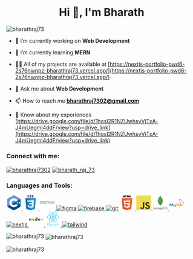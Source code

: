 <h1 align="center">Hi 👋, I'm Bharath</h1>
<p align="left"> <img src="https://komarev.com/ghpvc/?username=bharathraj73&label=Profile%20views&color=0e75b6&style=flat" alt="bharathraj73" /> </p>

- 🔭 I’m currently working on **Web Development**

- 🌱 I’m currently learning **MERN**

- 👨‍💻 All of my projects are available at [https://nextjs-portfolio-pwd6-2s76nwnpz-bharathraj73.vercel.app/](https://nextjs-portfolio-pwd6-2s76nwnpz-bharathraj73.vercel.app/)

- 💬 Ask me about **Web Development**

- 📫 How to reach me **bharathraj7302@gmail.com**

-  📄 Know about my experiences [https://drive.google.com/file/d/1hosl2R1NZUwhsvVjTxA-J4mUegml4ddF/view?usp=drive_link](https://drive.google.com/file/d/1hosl2R1NZUwhsvVjTxA-J4mUegml4ddF/view?usp=drive_link)

<h3 align="left">Connect with me:</h3>
<p align="left">
<a href="https://twitter.com/bharathraj7302" target="blank"><img align="center" src="https://raw.githubusercontent.com/rahuldkjain/github-profile-readme-generator/master/src/images/icons/Social/twitter.svg" alt="bharathraj7302" height="30" width="40" /></a>
<a href="https://instagram.com/bharath_raj_73" target="blank"><img align="center" src="https://raw.githubusercontent.com/rahuldkjain/github-profile-readme-generator/master/src/images/icons/Social/instagram.svg" alt="bharath_raj_73" height="30" width="40" /></a>
</p>

<h3 align="left">Languages and Tools:</h3>
<p align="left"> <a href="https://www.w3schools.com/cpp/" target="_blank" rel="noreferrer"> <img src="https://raw.githubusercontent.com/devicons/devicon/master/icons/cplusplus/cplusplus-original.svg" alt="cplusplus" width="40" height="40"/> </a> <a href="https://www.w3schools.com/css/" target="_blank" rel="noreferrer"> <img src="https://raw.githubusercontent.com/devicons/devicon/master/icons/css3/css3-original-wordmark.svg" alt="css3" width="40" height="40"/> </a> <a href="https://expressjs.com" target="_blank" rel="noreferrer"> <img src="https://raw.githubusercontent.com/devicons/devicon/master/icons/express/express-original-wordmark.svg" alt="express" width="40" height="40"/> </a> <a href="https://www.figma.com/" target="_blank" rel="noreferrer"> <img src="https://www.vectorlogo.zone/logos/figma/figma-icon.svg" alt="figma" width="40" height="40"/> </a> <a href="https://firebase.google.com/" target="_blank" rel="noreferrer"> <img src="https://www.vectorlogo.zone/logos/firebase/firebase-icon.svg" alt="firebase" width="40" height="40"/> </a> <a href="https://git-scm.com/" target="_blank" rel="noreferrer"> <img src="https://www.vectorlogo.zone/logos/git-scm/git-scm-icon.svg" alt="git" width="40" height="40"/> </a> <a href="https://www.w3.org/html/" target="_blank" rel="noreferrer"> <img src="https://raw.githubusercontent.com/devicons/devicon/master/icons/html5/html5-original-wordmark.svg" alt="html5" width="40" height="40"/> </a> <a href="https://developer.mozilla.org/en-US/docs/Web/JavaScript" target="_blank" rel="noreferrer"> <img src="https://raw.githubusercontent.com/devicons/devicon/master/icons/javascript/javascript-original.svg" alt="javascript" width="40" height="40"/> </a> <a href="https://www.mongodb.com/" target="_blank" rel="noreferrer"> <img src="https://raw.githubusercontent.com/devicons/devicon/master/icons/mongodb/mongodb-original-wordmark.svg" alt="mongodb" width="40" height="40"/> </a> <a href="https://www.mysql.com/" target="_blank" rel="noreferrer"> <img src="https://raw.githubusercontent.com/devicons/devicon/master/icons/mysql/mysql-original-wordmark.svg" alt="mysql" width="40" height="40"/> </a> <a href="https://nextjs.org/" target="_blank" rel="noreferrer"> <img src="https://cdn.worldvectorlogo.com/logos/nextjs-2.svg" alt="nextjs" width="40" height="40"/> </a> <a href="https://nodejs.org" target="_blank" rel="noreferrer"> <img src="https://raw.githubusercontent.com/devicons/devicon/master/icons/nodejs/nodejs-original-wordmark.svg" alt="nodejs" width="40" height="40"/> </a> <a href="https://reactjs.org/" target="_blank" rel="noreferrer"> <img src="https://raw.githubusercontent.com/devicons/devicon/master/icons/react/react-original-wordmark.svg" alt="react" width="40" height="40"/> </a> <a href="https://tailwindcss.com/" target="_blank" rel="noreferrer"> <img src="https://www.vectorlogo.zone/logos/tailwindcss/tailwindcss-icon.svg" alt="tailwind" width="40" height="40"/> </a> </p>

<p><img align="left" src="https://github-readme-stats.vercel.app/api/top-langs?username=bharathraj73&show_icons=true&locale=en&layout=compact" alt="bharathraj73" /></p>

<p>&nbsp;<img align="center" src="https://github-readme-stats.vercel.app/api?username=bharathraj73&show_icons=true&locale=en" alt="bharathraj73" /></p>

<p><img align="center" src="https://github-readme-streak-stats.herokuapp.com/?user=bharathraj73&" alt="bharathraj73" /></p>
